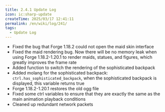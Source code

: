 ```yaml
---
title: 2.4.1 Update Log
icon: ic:sharp-update
createTime: 2025/03/17 12:41:11
permalink: /en/wiki/log/241/
tags:
  - Update Log
---
```

- Fixed the bug that Forge 1.18.2 could not open the maid skin interface
- Fixed the maid rendering bug. Now there will be no memory leak when using Forge 1.18.2-1.20.1 to render maids, statues, and figures, which greatly improves the frame rate
- Added function to switch the rendering of the sophisticated backpack
- Added molang for the sophisticated backpack: `ctrl.has_sophisticated_backpack`, when the sophisticated backpack is displayed, this variable returns true
- Forge 1.18.2-1.20.1 restores the old ogg file
- Fixed some ctrl variables to ensure that they are exactly the same as the main animation playback conditions
- Cleaned up redundant network packets